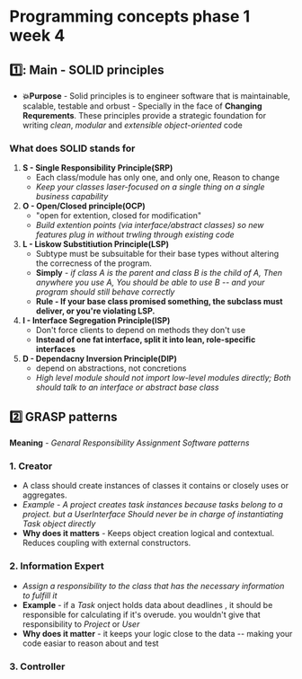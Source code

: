 # Programming concepts phase 1 week 4 
## 1️⃣: Main - SOLID principles 
- **💥Purpose** - Solid principles is to engineer software that is maintainable, scalable, testable and orbust - Specially in the face of **Changing Requrements**. These principles provide a strategic foundation for writing *clean*, *modular* and *extensible object-oriented* code
### What does SOLID stands for 
1. **S - Single Responsibility Principle(SRP)**
    - Each class/module has only one, and only one, Reason to change
    - *Keep your classes laser-focused on a single thing on a single business capability*
2. **O - Open/Closed principle(OCP)**
    - "open for extention, closed for modification"
    - *Build extention points (via interface/abstract classes) so new features plug in without trwling through existing code*
3. **L - Liskow Substitiution Principle(LSP)**
    - Subtype must be subsuitable for their base types without altering the correcness of the program.
    - **Simply** - *if class A is the parent and class B is the child of A, Then anywhere you use A, You should be able to use B -- and your program should still behave correctly*
    - **Rule - If your base class promised something, the subclass must deliver, or you're violating LSP.**
4. **I - Interface Segregation Principle(ISP)**
    - Don't force clients to depend on methods they don't use
    - **Instead of one fat interface, split it into lean, role-specific interfaces**
5. **D - Dependacny Inversion Principle(DIP)**
    - depend on abstractions, not concretions
    - *High level module should not import low-level modules directly; Both should talk to an interface or abstract base class*

## 2️⃣ GRASP patterns
**Meaning** - *Genaral Responsibility Assignment Software patterns*
### 1. Creator 
   - A class should create instances of classes it contains or closely uses or aggregates.
   - *Example - A project creates task instances because tasks belong to a project. but a UserInterface Should never be in charge of instantiating Task object directly*
   - **Why does it matters** - Keeps object creation logical and contextual. Reduces coupling with external constructors.
### 2. Information Expert
   - *Assign a responsibility to the class that has the necessary information to fulfill it*
   - **Example** - if a *Task* onject holds data about deadlines , it should be responsible for calculating if it's overude. you wouldn't give that responsibility to *Project* or *User*
   - **Why does it matter** - it keeps your logic close to the data -- making your code easiar to reason about and test
### 3.  Controller 
